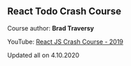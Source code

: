 
## React Todo Crash Course

Course author: **Brad Traversy**

YouTube: [React JS Crash Course - 2019](https://www.youtube.com/watch?v=sBws8MSXN7A)

Updated all on 4.10.2020
